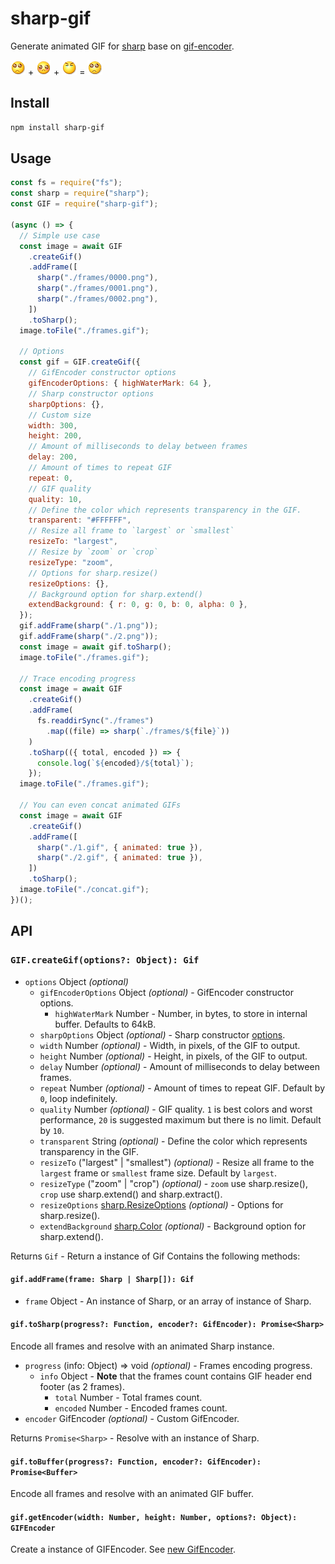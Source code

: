 # sharp-gif

Generate animated GIF for [sharp](https://www.npmjs.com/package/sharp) base on [gif-encoder](https://www.npmjs.com/package/gif-encoder).

![](1.gif) + ![](2.gif) + ![](3.gif) = ![](output/concat.gif)

## Install

```bash
npm install sharp-gif
```

## Usage

```js
const fs = require("fs");
const sharp = require("sharp");
const GIF = require("sharp-gif");

(async () => {
  // Simple use case
  const image = await GIF
    .createGif()
    .addFrame([
      sharp("./frames/0000.png"),
      sharp("./frames/0001.png"),
      sharp("./frames/0002.png"),
    ])
    .toSharp();
  image.toFile("./frames.gif");

  // Options
  const gif = GIF.createGif({
    // GifEncoder constructor options
    gifEncoderOptions: { highWaterMark: 64 },
    // Sharp constructor options
    sharpOptions: {},
    // Custom size
    width: 300,
    height: 200,
    // Amount of milliseconds to delay between frames
    delay: 200,
    // Amount of times to repeat GIF
    repeat: 0,
    // GIF quality
    quality: 10,
    // Define the color which represents transparency in the GIF.
    transparent: "#FFFFFF",
    // Resize all frame to `largest` or `smallest`
    resizeTo: "largest",
    // Resize by `zoom` or `crop`
    resizeType: "zoom",
    // Options for sharp.resize()
    resizeOptions: {},
    // Background option for sharp.extend()
    extendBackground: { r: 0, g: 0, b: 0, alpha: 0 },
  });
  gif.addFrame(sharp("./1.png"));
  gif.addFrame(sharp("./2.png"));
  const image = await gif.toSharp();
  image.toFile("./frames.gif");

  // Trace encoding progress
  const image = await GIF
    .createGif()
    .addFrame(
      fs.readdirSync("./frames")
        .map((file) => sharp(`./frames/${file}`))
    )
    .toSharp(({ total, encoded }) => {
      console.log(`${encoded}/${total}`);
    });
  image.toFile("./frames.gif");

  // You can even concat animated GIFs
  const image = await GIF
    .createGif()
    .addFrame([
      sharp("./1.gif", { animated: true }),
      sharp("./2.gif", { animated: true }),
    ])
    .toSharp();
  image.toFile("./concat.gif");
})();
```

## API

### `GIF.createGif(options?: Object): Gif`

- `options` Object _(optional)_
  - `gifEncoderOptions` Object _(optional)_ - GifEncoder constructor options.
    - `highWaterMark` Number - Number, in bytes, to store in internal buffer. Defaults to 64kB.
  - `sharpOptions` Object _(optional)_ - Sharp constructor [options](https://sharp.pixelplumbing.com/api-constructor#parameters).
  - `width` Number _(optional)_ - Width, in pixels, of the GIF to output.
  - `height` Number _(optional)_ - Height, in pixels, of the GIF to output.
  - `delay` Number _(optional)_ - Amount of milliseconds to delay between frames.
  - `repeat` Number _(optional)_ - Amount of times to repeat GIF. Default by `0`, loop indefinitely.
  - `quality` Number _(optional)_ - GIF quality. `1` is best colors and worst performance, `20` is suggested maximum but there is no limit. Default by `10`.
  - `transparent` String _(optional)_ - Define the color which represents transparency in the GIF.
  - `resizeTo` ("largest" | "smallest") _(optional)_ - Resize all frame to the `largest` frame or `smallest` frame size. Default by `largest`.
  - `resizeType` ("zoom" | "crop") _(optional)_ - `zoom` use sharp.resize(), `crop` use sharp.extend() and sharp.extract().
  - `resizeOptions` [sharp.ResizeOptions](https://sharp.pixelplumbing.com/api-resize#parameters) _(optional)_ - Options for sharp.resize().
  - `extendBackground` [sharp.Color](https://www.npmjs.org/package/color) _(optional)_ - Background option for sharp.extend().

Returns `Gif` - Return a instance of Gif Contains the following methods:

#### `gif.addFrame(frame: Sharp | Sharp[]): Gif`

- `frame` Object - An instance of Sharp, or an array of instance of Sharp.

#### `gif.toSharp(progress?: Function, encoder?: GifEncoder): Promise<Sharp>`

Encode all frames and resolve with an animated Sharp instance.

- `progress` (info: Object) => void _(optional)_ - Frames encoding progress.
  - `info` Object - **Note** that the frames count contains GIF header end footer (as 2 frames).
    - `total` Number - Total frames count.
    - `encoded` Number - Encoded frames count.
- `encoder` GifEncoder _(optional)_ - Custom GifEncoder.

Returns `Promise<Sharp>` - Resolve with an instance of Sharp.

#### `gif.toBuffer(progress?: Function, encoder?: GifEncoder): Promise<Buffer>`

Encode all frames and resolve with an animated GIF buffer.

#### `gif.getEncoder(width: Number, height: Number, options?: Object): GIFEncoder`

Create a instance of GIFEncoder. See [new GifEncoder](https://github.com/twolfson/gif-encoder#new-gifencoderwidth-height-options).
